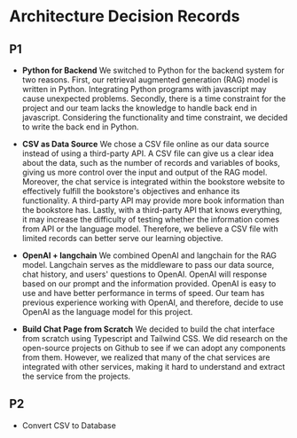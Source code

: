 # Architecture Decision Records

## P1
- **Python for Backend**
  We switched to Python for the backend system for two reasons. First, our retrieval augmented generation (RAG) model is written in Python. Integrating Python programs with javascript may cause unexpected problems. Secondly, there is a time constraint for the project and our team lacks the knowledge to handle back end in javascript. Considering the functionality and time constraint, we decided to write the back end in Python.

- **CSV as Data Source**
  We chose a CSV file online as our data source instead of using a third-party API. A CSV file can give us a clear idea about the data, such as the number of records and variables of books, giving us more control over the input and output of the RAG model. Moreover, the chat service is integrated within the bookstore website to effectively fulfill the bookstore's objectives and enhance its functionality. A third-party API may provide more book information than the bookstore has. Lastly, with a third-party API that knows everything, it may increase the difficulty of testing whether the information comes from API or the language model. Therefore, we believe a CSV file with limited records can better serve our learning objective.

- **OpenAI + langchain**
  We combined OpenAI and langchain for the RAG model. Langchain serves as the middleware to pass our data source, chat history, and users' questions to OpenAI. OpenAI will response based on our prompt and the information provided. OpenAI is easy to use and have better performance in terms of speed. Our team has previous experience working with OpenAI, and therefore, decide to use OpenAI as the language model for this project.

- **Build Chat Page from Scratch**
  We decided to build the chat interface from scratch using Typescript and Tailwind CSS. We did research on the open-source projects on Github to see if we can adopt any components from them. However, we realized that many of the chat services are integrated with other services, making it hard to understand and extract the service from the projects.



## P2
- Convert CSV to Database
